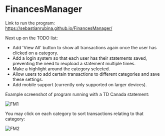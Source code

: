 # FinancesManager

Link to run the program: https://sebastianrubina.github.io/FinancesManager/

Next up on the TODO list:
* Add 'View All' button to show all transactions again once the user has clicked on a category.
* Add a login system so that each user has their statements saved, preventing the need to reupload a statement multiple times.
* Make a highlight around the category selected.
* Allow users to add certain transactions to different categories and save these settings.
* Add mobile support (currently only supported on larger devices).

Example screenshot of program running with a TD Canada statement:

![FM1](https://user-images.githubusercontent.com/99513734/196196059-2ad7c4fa-d418-47f9-b3fa-a8109a7cbcab.png)

You may click on each category to sort transactions relating to that category:

![FM2](https://user-images.githubusercontent.com/99513734/196196150-d49d0282-b601-4723-b2bc-47be5904480f.png)
